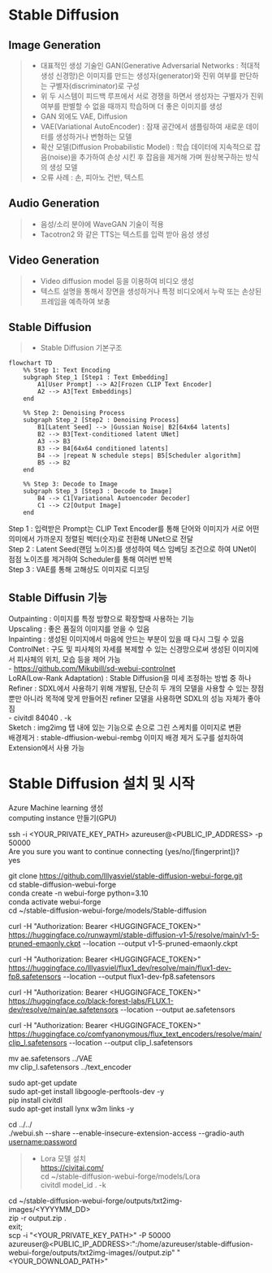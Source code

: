 # Stable Diffusion  

## Image Generation  
> - 대표적인 생성 기술인 GAN(Generative Adversarial Networks : 적대적 생성 신경망)은 이미지를 만드는 생성자(generator)와 진위 여부를 판단하는 구별자(discriminator)로 구성  
> - 위 두 시스템이 피드백 루프에서 서로 경쟁을 하면서 생성자는 구별자가 진위 여부를 판별할 수 없을 때까지 학습하며 더 좋은 이미지를 생성  
> - GAN 외에도 VAE, Diffusion  
> - VAE(Variational AutoEncoder) : 잠재 공간에서 샘플링하여 새로운 데이터를 생성하거나 변형하는 모델  
> - 확산 모델(Diffusion Probabilistic Model) : 학습 데이터에 지속적으로 잡음(noise)을 추가하여 손상 시킨 후 잡음을 제거해 가며 원상복구하는 방식의 생성 모델  
> - 오류 사례 : 손, 피아노 건반, 텍스트

## Audio Generation  
> - 음성/소리 분야에 WaveGAN 기술이 적용  
> - Tacotron2 와 같은 TTS는 텍스트를 입력 받아 음성 생성  

## Video Generation  
> - Video diffusion model 등을 이용하여 비디오 생성  
> - 텍스트 설명을 통해서 장면을 생성하거나 특정 비디오에서 누락 또는 손상된 프레임을 예측하여 보충   

## Stable Diffusion  
> - Stable Diffusion 기본구조  
```mermaid
flowchart TD
    %% Step 1: Text Encoding
    subgraph Step_1 [Step1 : Text Embedding]
        A1[User Prompt] --> A2[Frozen CLIP Text Encoder]
        A2 --> A3[Text Embeddings]
    end

    %% Step 2: Denoising Process
    subgraph Step_2 [Step2 : Denoising Process]
        B1[Latent Seed] --> |Gussian Noise| B2[64x64 latents]
        B2 --> B3[Text-conditioned latent UNet]
        A3 --> B3
        B3 --> B4[64x64 conditioned latents]
        B4 --> |repeat N schedule steps| B5[Scheduler algorithm]
        B5 --> B2
    end

    %% Step 3: Decode to Image
    subgraph Step_3 [Step3 : Decode to Image]
        B4 --> C1[Variational Autoencoder Decoder]
        C1 --> C2[Output Image]
    end
```
Step 1 : 입력받은 Prompt는 CLIP Text Encoder를 통해 단어와 이미지가 서로 어떤 의미에서 가까운지 정렬된 벡터(숫자)로 전환해 UNet으로 전달  
Step 2 : Latent Seed(랜덤 노이즈)를 생성하여 텍스 임베딩 조건으로 하여 UNet이 점점 노이즈를 제거하여 Scheduler를 통해 여러번 반복  
Step 3 : VAE를 통해 고해상도 이미지로 디코딩  

## Stable Diffusin 기능  
Outpainting : 이미지를 특정 방향으로 확장할때 사용하는 기능  
Upscaling : 좋은 품질의 이미지를 얻을 수 있음  
Inpainting : 생성된 이미지에서 마음에 안드는 부분이 있을 때 다시 그릴 수 있음  
ControlNet : 구도 및 피사체의 자세를 복제할 수 있는 신경망으로써 생성된 이미지에서 피사체의 위치, 모습 등을 제어 가능  
    - https://github.com/Mikubill/sd-webui-controlnet  
LoRA(Low-Rank Adaptation) : Stable Diffusion을 미세 조정하는 방법 중 하나  
Refiner : SDXL에서 사용하기 위해 개발됨, 단순히 두 개의 모델을 사용할 수 있는 장점 뿐만 아니라 목적에 맞게 만들어진 refiner 모델을 사용하면 SDXL의 성능 자체가 좋아짐  
    - civitdl 84040 . -k  
Sketch : img2img 탭 내에 있는 기능으로 손으로 그린 스케치를 이미지로 변환  
배경제거 : stable-dffiusion-webui-rembg 이미지 배경 제거 도구를 설치하여 Extension에서 사용 가능

# Stable Diffusion 설치 및 시작  
Azure Machine learning 생성  
computing instance 만들기(GPU)  

ssh -i <YOUR_PRIVATE_KEY_PATH> azureuser@<PUBLIC_IP_ADDRESS> -p 50000  
Are you sure you want to continue connecting (yes/no/[fingerprint])?  
yes  

git clone https://github.com/lllyasviel/stable-diffusion-webui-forge.git  
cd stable-diffusion-webui-forge  
conda create -n webui-forge python=3.10  
conda activate webui-forge  
cd ~/stable-diffusion-webui-forge/models/Stable-diffusion  

curl -H "Authorization: Bearer <HUGGINGFACE_TOKEN>" https://huggingface.co/runwayml/stable-diffusion-v1-5/resolve/main/v1-5-pruned-emaonly.ckpt --location --output v1-5-pruned-emaonly.ckpt  

curl -H "Authorization: Bearer <HUGGINGFACE_TOKEN>" https://huggingface.co/lllyasviel/flux1_dev/resolve/main/flux1-dev-fp8.safetensors --location --output flux1-dev-fp8.safetensors  

curl -H "Authorization: Bearer <HUGGINGFACE_TOKEN>" https://huggingface.co/black-forest-labs/FLUX.1-dev/resolve/main/ae.safetensors --location --output ae.safetensors  

curl -H "Authorization: Bearer <HUGGINGFACE_TOKEN>" https://huggingface.co/comfyanonymous/flux_text_encoders/resolve/main/clip_l.safetensors --location --output clip_l.safetensors  

mv ae.safetensors ../VAE  
mv clip_l.safetensors ../text_encoder  

sudo apt-get update  
sudo apt-get install libgoogle-perftools-dev -y  
pip install civitdl  
sudo apt-get install lynx w3m links -y  

cd ../../  
./webui.sh --share --enable-insecure-extension-access --gradio-auth <username:password>  

> - Lora 모델 설치  
https://civitai.com/  
cd ~/stable-diffusion-webui-forge/models/Lora  
civitdl model_id . -k  

cd ~/stable-diffusion-webui-forge/outputs/txt2img-images/<YYYYMM_DD>  
zip -r output.zip .  
exit;  
scp -i "<YOUR_PRIVATE_KEY_PATH>" -P 50000 azureuser@<PUBLIC_IP_ADDRESS>:":/home/azureuser/stable-diffusion-webui-forge/outputs/txt2img-images/<YYYY-MM-DD>/output.zip" "<YOUR_DOWNLOAD_PATH>"  